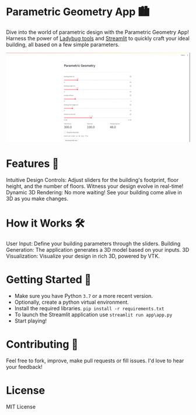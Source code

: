 # Parametric Geometry App 🏙️
Dive into the world of parametric design with the Parametric Geometry App! Harness the power of [Ladybug tools](https://www.ladybug.tools/) and [Streamlit](https://streamlit.io/) to quickly craft your ideal building, all based on a few simple parameters.

<img src="docs\img\gif_demo.gif">

# Features 🌟
Intuitive Design Controls: Adjust sliders for the building's footprint, floor height, and the number of floors. Witness your design evolve in real-time!
Dynamic 3D Rendering: No more waiting! See your building come alive in 3D as you make changes.
# How it Works 🛠️
User Input: Define your building parameters through the sliders.
Building Generation: The application generates a 3D model based on your inputs.
3D Visualization: Visualize your design in rich 3D, powered by VTK.
# Getting Started 🚀
- Make sure you have Python `3.7` or a more recent version.
- Optionally, create a python virtual environment.
- Install the required libraries. `pip install -r requirements.txt`
- To launch the Streamlit application use `streamlit run app\app.py`
- Start playing!

# Contributing 🤝
Feel free to fork, improve, make pull requests or fill issues. I'd love to hear your feedback!

# License
MIT License

